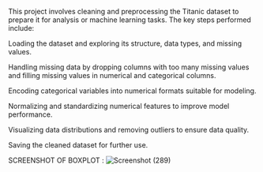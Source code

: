 This project involves cleaning and preprocessing the Titanic dataset to prepare it for analysis or machine learning tasks. The key steps performed include:

Loading the dataset and exploring its structure, data types, and missing values.

Handling missing data by dropping columns with too many missing values and filling missing values in numerical and categorical columns.

Encoding categorical variables into numerical formats suitable for modeling.

Normalizing and standardizing numerical features to improve model performance.

Visualizing data distributions and removing outliers to ensure data quality.

Saving the cleaned dataset for further use.



SCREENSHOT OF BOXPLOT :
![Screenshot (289)](https://github.com/user-attachments/assets/fe68b56a-231d-4b5c-a716-0f7cf8ff8e74)
